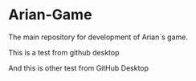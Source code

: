 ﻿# Arian-Game
The main repository for development of Arian´s game.

This is a test from github desktop

And this is other test from GitHub Desktop